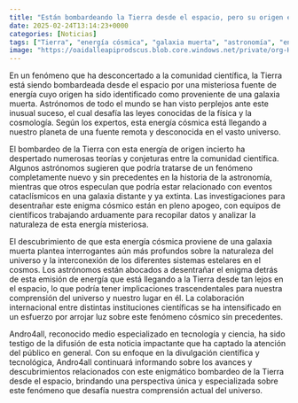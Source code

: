 ```yaml
---
title: "Están bombardeando la Tierra desde el espacio, pero su origen es un verdadero rompecabezas para los astrónomos - 'Viene de una galaxia muerta'"
date: 2025-02-24T13:14:23+0000
categories: [Noticias]
tags: ["Tierra", "energía cósmica", "galaxia muerta", "astronomía", "enigma cósmico", "universo", "Andro4all."]
image: "https://oaidalleapiprodscus.blob.core.windows.net/private/org-HKmKxpuNw3Y88lm4EBrIPq0n/user-ZwiCXOggLL8ZNNKE2g7rXFmV/img-jR4P0f0hVPgpbAvWcgvcEFLI.png?st=2025-02-24T12%3A14%3A23Z&se=2025-02-24T14%3A14%3A23Z&sp=r&sv=2024-08-04&sr=b&rscd=inline&rsct=image/png&skoid=d505667d-d6c1-4a0a-bac7-5c84a87759f8&sktid=a48cca56-e6da-484e-a814-9c849652bcb3&skt=2025-02-23T21%3A00%3A09Z&ske=2025-02-24T21%3A00%3A09Z&sks=b&skv=2024-08-04&sig=BQoTM%2BIxR4N0oHFTP/I1oINylIFWP7jEwDD2TUXIs7w%3D"
---
```


En un fenómeno que ha desconcertado a la comunidad científica, la Tierra está siendo bombardeada desde el espacio por una misteriosa fuente de energía cuyo origen ha sido identificado como proveniente de una galaxia muerta. Astrónomos de todo el mundo se han visto perplejos ante este inusual suceso, el cual desafía las leyes conocidas de la física y la cosmología. Según los expertos, esta energía cósmica está llegando a nuestro planeta de una fuente remota y desconocida en el vasto universo.

El bombardeo de la Tierra con esta energía de origen incierto ha despertado numerosas teorías y conjeturas entre la comunidad científica. Algunos astrónomos sugieren que podría tratarse de un fenómeno completamente nuevo y sin precedentes en la historia de la astronomía, mientras que otros especulan que podría estar relacionado con eventos cataclísmicos en una galaxia distante y ya extinta. Las investigaciones para desentrañar este enigma cósmico están en pleno apogeo, con equipos de científicos trabajando arduamente para recopilar datos y analizar la naturaleza de esta energía misteriosa.

El descubrimiento de que esta energía cósmica proviene de una galaxia muerta plantea interrogantes aún más profundos sobre la naturaleza del universo y la interconexión de los diferentes sistemas estelares en el cosmos. Los astrónomos están abocados a desentrañar el enigma detrás de esta emisión de energía que está llegando a la Tierra desde tan lejos en el espacio, lo que podría tener implicaciones trascendentales para nuestra comprensión del universo y nuestro lugar en él. La colaboración internacional entre distintas instituciones científicas se ha intensificado en un esfuerzo por arrojar luz sobre este fenómeno cósmico sin precedentes.

Andro4all, reconocido medio especializado en tecnología y ciencia, ha sido testigo de la difusión de esta noticia impactante que ha captado la atención del público en general. Con su enfoque en la divulgación científica y tecnológica, Andro4all continuará informando sobre los avances y descubrimientos relacionados con este enigmático bombardeo de la Tierra desde el espacio, brindando una perspectiva única y especializada sobre este fenómeno que desafía nuestra comprensión actual del universo.
    